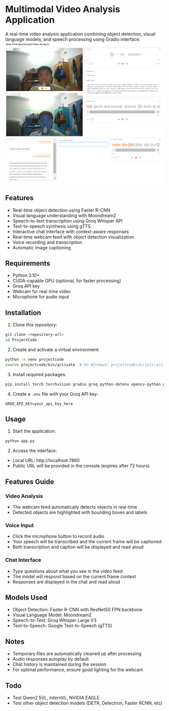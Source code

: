 # Multimodal Video Analysis Application

A real-time video analysis application combining object detection, visual language models, and speech processing using Gradio interface.
![Application Interface](image.png)

## Features

- Real-time object detection using Faster R-CNN
- Visual language understanding with Moondream2
- Speech-to-text transcription using Groq Whisper API
- Text-to-speech synthesis using gTTS
- Interactive chat interface with context-aware responses
- Real-time webcam feed with object detection visualization
- Voice recording and transcription
- Automatic image captioning

## Requirements

- Python 3.10+
- CUDA-capable GPU (optional, for faster processing)
- Groq API key
- Webcam for real-time video
- Microphone for audio input

## Installation

1. Clone this repository:
```bash
git clone <repository-url>
cd ProjectCode
```

2. Create and activate a virtual environment:
```bash
python -m venv projectcode
source projectcode/bin/activate  # On Windows: projectcode\Scripts\activate
```

3. Install required packages:
```bash
pip install torch torchvision gradio groq python-dotenv opencv-python gtts sounddevice transformers
```

4. Create a `.env` file with your Groq API key:
```
GROQ_API_KEY=your_api_key_here
```

## Usage

1. Start the application:
```bash
python app.py
```

2. Access the interface:
- Local URL: http://localhost:7860
- Public URL will be provided in the console (expires after 72 hours)

## Features Guide

### Video Analysis
- The webcam feed automatically detects objects in real-time
- Detected objects are highlighted with bounding boxes and labels

### Voice Input
- Click the microphone button to record audio
- Your speech will be transcribed and the current frame will be captioned
- Both transcription and caption will be displayed and read aloud

### Chat Interface
- Type questions about what you see in the video feed
- The model will respond based on the current frame context
- Responses are displayed in the chat and read aloud

## Models Used

- Object Detection: Faster R-CNN with ResNet50 FPN backbone
- Visual Language Model: Moondream2
- Speech-to-Text: Groq Whisper Large V3
- Text-to-Speech: Google Text-to-Speech (gTTS)

## Notes

- Temporary files are automatically cleaned up after processing
- Audio responses autoplay by default
- Chat history is maintained during the session
- For optimal performance, ensure good lighting for the webcam
## Todo
- Test Qwen2.5VL, InternVL, NVIDIA EAGLE
- Test other object  detection models (DETR, Detectron, Faster RCNN, etc)

